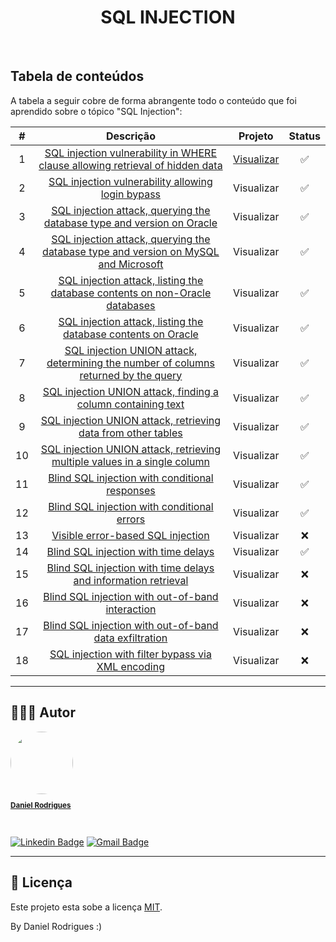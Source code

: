 <h1 align="center">SQL INJECTION</h1>
<br>

	



## Tabela de conteúdos

A tabela a seguir cobre de forma abrangente todo o conteúdo que foi aprendido sobre o tópico "SQL Injection":

| # | Descrição | Projeto | Status | 
| :---: | :---: | :---: | :---: | 
| 1 | <a href="https://portswigger.net/web-security/sql-injection/lab-retrieve-hidden-data" target="_blank">SQL injection vulnerability in WHERE clause allowing retrieval of hidden data</a> | <a href="https://github.com/danielrodrigues-dv/Information-Security/blob/main/laboratories/DOC/01%20-%20SQL%20INJECTION.pdf">Visualizar</a> | :white_check_mark: |
| 2 | <a href="https://portswigger.net/web-security/sql-injection/lab-login-bypass" target="_blank">SQL injection vulnerability allowing login bypass</a> | Visualizar | :white_check_mark: |
| 3 | <a href="https://portswigger.net/web-security/sql-injection/examining-the-database/lab-querying-database-version-oracle" target="_blank">SQL injection attack, querying the database type and version on Oracle</a> | Visualizar | :white_check_mark: |
| 4 | <a href="https://portswigger.net/web-security/sql-injection/examining-the-database/lab-querying-database-version-mysql-microsoft" target="_blank">SQL injection attack, querying the database type and version on MySQL and Microsoft</a> | Visualizar | :white_check_mark: |
| 5 | <a href="https://portswigger.net/web-security/sql-injection/examining-the-database/lab-listing-database-contents-non-oracle" target="_blank">SQL injection attack, listing the database contents on non-Oracle databases</a> | Visualizar | :white_check_mark: |
| 6 | <a href="https://portswigger.net/web-security/sql-injection/examining-the-database/lab-listing-database-contents-oracle" target="_blank">SQL injection attack, listing the database contents on Oracle</a> | Visualizar | :white_check_mark: |
| 7 | <a href="https://portswigger.net/web-security/sql-injection/union-attacks/lab-determine-number-of-columns" target="_blank">SQL injection UNION attack, determining the number of columns returned by the query</a> | Visualizar | :white_check_mark: |
| 8 | <a href="https://portswigger.net/web-security/sql-injection/union-attacks/lab-find-column-containing-text" target="_blank">SQL injection UNION attack, finding a column containing text</a> | Visualizar | :white_check_mark: |
| 9 | <a href="https://portswigger.net/web-security/sql-injection/union-attacks/lab-retrieve-data-from-other-tables" target="_blank">SQL injection UNION attack, retrieving data from other tables</a> | Visualizar | :white_check_mark: |
| 10 | <a href="https://portswigger.net/web-security/sql-injection/union-attacks/lab-retrieve-multiple-values-in-single-column" target="_blank">SQL injection UNION attack, retrieving multiple values in a single column</a> | Visualizar | :white_check_mark: |
| 11 | <a href="https://portswigger.net/web-security/sql-injection/blind/lab-conditional-responses" target="_blank">Blind SQL injection with conditional responses</a> | Visualizar | :white_check_mark: |
| 12 | <a href="https://portswigger.net/web-security/sql-injection/blind/lab-conditional-errors" target="_blank">Blind SQL injection with conditional errors</a> | Visualizar | :white_check_mark: |
| 13 | <a href="https://portswigger.net/web-security/sql-injection/blind/lab-sql-injection-visible-error-based" target="_blank">Visible error-based SQL injection</a> | Visualizar | ❌ |
| 14 | <a href="https://portswigger.net/web-security/sql-injection/blind/lab-time-delays" target="_blank">Blind SQL injection with time delays</a> | Visualizar | :white_check_mark: |
| 15 | <a href="https://portswigger.net/web-security/sql-injection/blind/lab-time-delays-info-retrieval" target="_blank">Blind SQL injection with time delays and information retrieval</a> | Visualizar | ❌ |
| 16 | <a href="https://portswigger.net/web-security/sql-injection/blind/lab-out-of-band" target="_blank">Blind SQL injection with out-of-band interaction</a> | Visualizar | ❌ |
| 17 | <a href="https://portswigger.net/web-security/sql-injection/blind/lab-out-of-band-data-exfiltration" target="_blank">Blind SQL injection with out-of-band data exfiltration</a> | Visualizar | ❌ |
| 18 | <a href="https://portswigger.net/web-security/sql-injection/lab-sql-injection-with-filter-bypass-via-xml-encoding" target="_blank">SQL injection with filter bypass via XML encoding</a> | Visualizar | ❌ |

---


## 🦸🏻‍♂️ Autor

<a href="https://github.com/danielrodrigues-dv">
 <img style="border-radius: 50%;" src="https://avatars.githubusercontent.com/u/41621213?v=4" width="100px;" alt=""/>
 <br>
  <sub><b><p>Daniel Rodrigues</p></b></sub></a>
 <br />

[![Linkedin Badge](https://img.shields.io/badge/-Daniel%20Rodrigues-blue?style=flat-square&logo=Linkedin&logoColor=white&link=https://www.linkedin.com/in/daniel-rodrigues-dv/)](https://www.linkedin.com/in/daniel-rodrigues-dv/) 
[![Gmail Badge](https://img.shields.io/badge/-daniel.rodrigues.soarees@gmail.com-c14438?style=flat-square&logo=Gmail&logoColor=white&link=mailto:daniel.rodrigues.soarees@gmail.com)](mailto:daniel.rodrigues.soarees@gmail.com)

---

## 📝 Licença

Este projeto esta sobe a licença [MIT](./LICENSE).

By Daniel Rodrigues  :)
